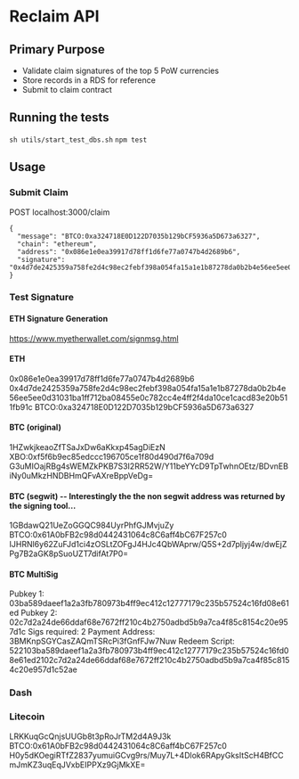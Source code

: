 # Reclaim API

## Primary Purpose
* Validate claim signatures of the top 5 PoW currencies
* Store records in a RDS for reference
* Submit to claim contract

## Running the tests
`sh utils/start_test_dbs.sh`
`npm test`

## Usage

### Submit Claim

POST localhost:3000/claim
```
{
  "message": "BTCO:0xa324718E0D122D7035b129bCF5936a5D673a6327",
  "chain": "ethereum",
  "address": "0x086e1e0ea39917d78ff1d6fe77a0747b4d2689b6",
  "signature": "0x4d7de2425359a758fe2d4c98ec2febf398a054fa15a1e1b87278da0b2b4e56ee5ee0d31031ba1ff712ba08455e0c782cc4e4ff2f4da10ce1cacd83e20b511fb91c"
}
```

### Test Signature

#### ETH Signature Generation
https://www.myetherwallet.com/signmsg.html

#### ETH
0x086e1e0ea39917d78ff1d6fe77a0747b4d2689b6
0x4d7de2425359a758fe2d4c98ec2febf398a054fa15a1e1b87278da0b2b4e56ee5ee0d31031ba1ff712ba08455e0c782cc4e4ff2f4da10ce1cacd83e20b511fb91c
BTCO:0xa324718E0D122D7035b129bCF5936a5D673a6327

#### BTC (original)
1HZwkjkeaoZfTSaJxDw6aKkxp45agDiEzN
XBO:0xf5f6b9ec85edccc196705ce1f80d490d7f6a709d
G3uMIOajRBg4sWEMZkPKB7S3I2RR52W/Y11beYYcD9TpTwhnOEtz/BDvnEBiNy0uMkzHNDBHmQFvAXreBppVeDg=

#### BTC (segwit) -- Interestingly the the non segwit address was returned by the signing tool...
1GBdawQ21UeZoGGQC984UyrPhfGJMvjuZy
BTCO:0x61A0bFB2c98d0442431064c8C6aff4bC67F257c0
IJHRNl6y62ZuFJd1ci4zOSLtZOFgJ4HJc4QbWAprw/Q5S+2d7pljyj4w/dwEjZPg7B2aGK8pSuoUZT7difAt7P0=

#### BTC MultiSig
Pubkey 1: 03ba589daeef1a2a3fb780973b4ff9ec412c12777179c235b57524c16fd08e61ed
Pubkey 2: 02c7d2a24de66ddaf68e7672ff210c4b2750adbd5b9a7ca4f85c8154c20e957d1c
Sigs required: 2
Payment Address: 3BMKnpSGYCasZAQmTSRcPi3fGnfFJw7Nuw
Redeem Script: 522103ba589daeef1a2a3fb780973b4ff9ec412c12777179c235b57524c16fd08e61ed2102c7d2a24de66ddaf68e7672ff210c4b2750adbd5b9a7ca4f85c8154c20e957d1c52ae

### Dash

### Litecoin
LRKKuqGcQnjsUUGb8t3pRoJrTM2d4A9J3k
BTCO:0x61A0bFB2c98d0442431064c8C6aff4bC67F257c0
H0y5dKOegiRTfZ2837yumuiGCvg9rs/Muy7L+4Dlok6RApyGksItScH4BfCCmJmKZ3uqEqJVxbEIPPXz9GjMkXE=
